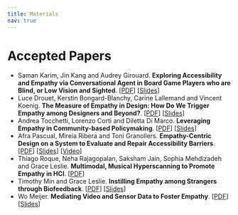 ```yaml
---
title: Materials
nav: true
---
```


# Accepted Papers

- Saman Karim, Jin Kang and Audrey Girouard. **Exploring Accessibility and Empathy via Conversational Agent in Board Game Players who are Blind, or Low Vision and Sighted**. [[PDF](/papers/EmpathiCH2022_paper_2.pdf)] [[Slides](/papers/presentation2.pdf)]
- Luce Drouet, Kerstin Bongard-Blanchy, Carine Lallemand and Vincent Koenig. **The Measure of Empathy in Design: How Do We Trigger Empathy among Designers and Beyond?**. [[PDF](/papers/EmpathiCH2022_paper_3.pdf)] [[Slides](/papers/presentation3.pdf)]
- Andrea Tocchetti, Lorenzo Corti and Diletta Di Marco. **Leveraging Empathy in Community-based Policymaking**. [[PDF](/papers/EmpathiCH2022_paper_4.pdf)] [[Slides](/papers/presentation4.pdf)]
- Afra Pascual, Mireia Ribera and Toni Granollers. **Empathy-Centric Design on a System to Evaluate and Repair Accessibility Barriers**. [[PDF](/papers/EmpathiCH2022_paper_5.pdf)] [[Slides](/papers/presentation5.pdf)] [[Video](https://www.youtube.com/watch?v=tdHD2ZtDP6M&feature=youtu.be)] 
- Thiago Roque, Neha Rajagopalan, Saksham Jain, Sophia Mehdizadeh and Grace Leslie. **Multimodal, Musical Hyperscanning to Promote Empathy in HCI**. [[PDF](/papers/EmpathiCH2022_paper_6.pdf)]
- Timothy Min and Grace Leslie. **Instilling Empathy among Strangers through Biofeedback**. [[PDF](/papers/EmpathiCH2022_paper_7.pdf)] [[Slides](https://docs.google.com/presentation/d/1BZNg60tEPBPA9HROawbbinXg3ISRAR2NAqNGZLClu0k/edit?usp=sharing)]
- Wo Meijer. **Mediating Video and Sensor Data to Foster Empathy**. [[PDF](/papers/EmpathiCH2022_paper_8.pdf)] [[Slides](/papers/presentation8.pdf)]

